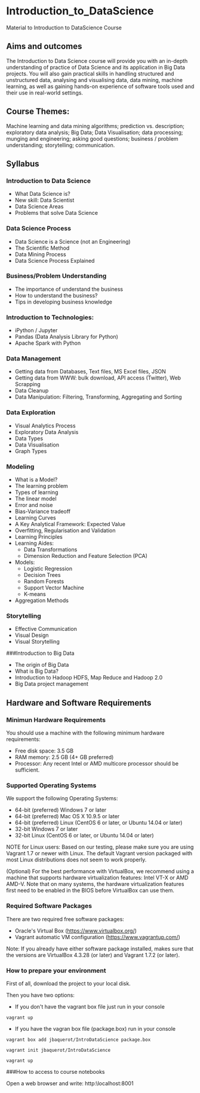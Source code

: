 # Introduction_to_DataScience
Material to Introduction to DataScience Course

## Aims and outcomes
The Introduction to Data Science course will provide you with an in-depth understanding of practice of Data Science and its application in Big Data projects. You will also gain practical skills in handling structured and unstructured data, analysing and visualising data, data mining, machine learning, as well as gaining hands-on experience of software tools used and their use in real-world settings.

## Course Themes:
Machine learning and data mining algorithms; prediction vs. description; exploratory data analysis; Big Data; Data Visualisation; data processing; munging and engineering; asking good questions; business / problem understanding; storytelling; communication.

## Syllabus

### Introduction to Data Science
* What Data Science is?
* New skill: Data Scientist
* Data Science Areas
* Problems that solve Data Science

### Data Science Process
* Data Science is a Science (not an Engineering)
* The Scientific Method
* Data Mining Process
* Data Science Process Explained


### Business/Problem Understanding
* The importance of understand the business
* How to understand the business?
* Tips in developing business knowledge
 
### Introduction to Technologies:
*	iPython / Jupyter
*	Pandas (Data Analysis Library for Python)
*	Apache Spark with Python


### Data Management
* Getting data from Databases, Text files, MS Excel files, JSON
* Getting data from WWW: bulk download, API access (Twitter), Web Scrapping
* Data Cleanup
* Data Manipulation: Filtering, Transforming, Aggregating and Sorting

### Data Exploration
* Visual Analytics Process
* Exploratory Data Analysis
* Data Types
* Data Visualisation
* Graph Types

### Modeling
* What is a Model?
* The learning problem
* Types of learning
* The linear model
* Error and noise
* Bias-Variance tradeoff
* Learning Curves
* A Key Analytical Framework: Expected Value
* Overfitting, Regularisation and Validation
* Learning Principles
* Learning Aides: 
  * Data Transformations
  * Dimension Reduction and Feature Selection (PCA)
* Models:
  * Logistic Regression
  * Decision Trees
  * Random Forests
  * Support Vector Machine
  * K-means
* Aggregation Methods

### Storytelling
* Effective Communication
* Visual Design
* Visual Storytelling

###Introduction to Big Data
* The origin of Big Data
* What is Big Data?
* Introduction to Hadoop HDFS, Map Reduce and Hadoop 2.0
* Big Data project management


## Hardware and Software Requirements

### Minimun Hardware Requirements

You should use a machine with the following minimum hardware requirements:

* Free disk space: 3.5 GB 
* RAM memory: 2.5 GB (4+ GB preferred)
* Processor:  Any recent Intel or AMD multicore processor should be sufficient.

### Supported Operating Systems

We support the following Operating Systems:

* 64-bit (preferred) Windows 7 or later
* 64-bit (preferred) Mac OS X 10.9.5 or later
* 64-bit (preferred) Linux (CentOS 6 or later, or Ubuntu 14.04 or later)
* 32-bit Windows 7 or later
* 32-bit Linux (CentOS 6 or later, or Ubuntu 14.04 or later)

NOTE for Linux users: Based on our testing, please make sure you are using Vagrant 1.7 or newer with Linux. The default Vagrant version packaged with most Linux distributions does not seem to work properly.

(Optional) For the best performance with VirtualBox, we recommend using a machine that supports hardware virtualization features: Intel VT-X or AMD AMD-V. Note that on many systems, the hardware virtualization features first need to be enabled in the BIOS before VirtualBox can use them.

### Required Software Packages

There are two required free software packages:

* Oracle's Virtual Box (https://www.virtualbox.org/)
* Vagrant automatic VM configuration (https://www.vagrantup.com/)

Note: If you already have either software package installed, makes sure that the versions are VirtualBox 4.3.28 (or later) and Vagrant 1.7.2 (or later).

### How to prepare your environment

First of all, download the project to your local disk.

Then you have two options:
* If you don't have the vagrant box file just run in your console

```vagrant up```

* If you have the vagran box file (package.box) run in your console

```vagrant box add jbaquerot/IntroDataScience package.box```

```vagrant init jbaquerot/IntroDataScience```

```vagrant up```

###How to access to course notebooks

Open a web browser and write: http:\\localhost:8001
